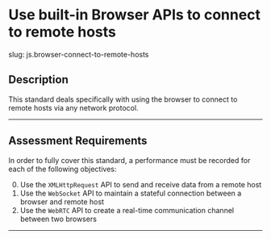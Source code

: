 # Use built-in Browser APIs to connect to remote hosts

slug: js.browser-connect-to-remote-hosts

## Description
This standard deals specifically with using the browser to connect to remote hosts via any network protocol.

---
## Assessment Requirements
In order to fully cover this standard, a performance must be recorded for each of the following objectives:

0. Use the `XMLHttpRequest` API to send and receive data from a remote host
1. Use the `WebSocket` API to maintain a stateful connection between a browser and remote host
2. Use the `WebRTC` API to create a real-time communication channel between two browsers

---
